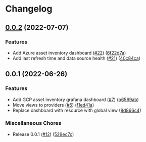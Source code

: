 # Changelog

## [0.0.2](https://github.com/cloudquery/dashboards/compare/v0.0.1...v0.0.2) (2022-07-07)


### Features

* Add Azure asset inventory dashboard ([#22](https://github.com/cloudquery/dashboards/issues/22)) ([6f22d7a](https://github.com/cloudquery/dashboards/commit/6f22d7af14400ee5f1698edcd66f129356abef58))
* Add last refresh time and data source health ([#21](https://github.com/cloudquery/dashboards/issues/21)) ([40c84ca](https://github.com/cloudquery/dashboards/commit/40c84ca438543b08a6ced7396065c2f8db8022a6))

## 0.0.1 (2022-06-26)


### Features

* Add GCP asset inventory grafana dashboard ([#7](https://github.com/cloudquery/dashboards/issues/7)) ([b6569ab](https://github.com/cloudquery/dashboards/commit/b6569abc2292391da015aa5cd2cf3175a95c46ec))
* Move views to providers ([#5](https://github.com/cloudquery/dashboards/issues/5)) ([f1ed41a](https://github.com/cloudquery/dashboards/commit/f1ed41a5ad41735c52d1e241c5fd91ed00cbfd2c))
* Replace dashboard with resource with global view ([8d866c4](https://github.com/cloudquery/dashboards/commit/8d866c4876e84ef05107ef5002edfccae73a94ee))


### Miscellaneous Chores

* Release 0.0.1 ([#12](https://github.com/cloudquery/dashboards/issues/12)) ([529ec7c](https://github.com/cloudquery/dashboards/commit/529ec7c6a844638d7a9a949f7d9e9687dbc33dca))
